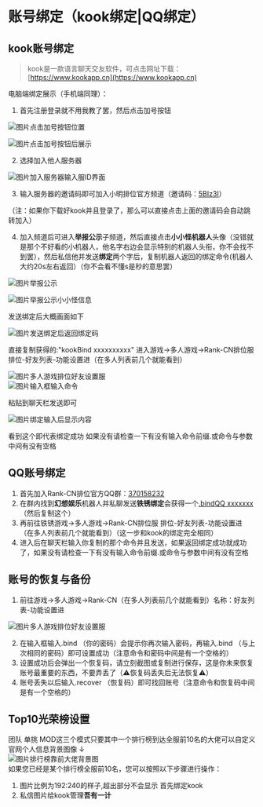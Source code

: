 # 账号绑定（kook绑定|QQ绑定）
## kook账号绑定

> kook是一款语言聊天交友软件，可点击网址下载：[https://www.kookapp.cn](https://www.kookapp.cn) 

电脑端绑定展示（手机端同理）：
1. 首先注册登录就不用我教了罢，然后点击加号按钮

![图片点击加号按钮位置](/docs/images/账号系统/001.png)  

![图片点击加号按钮后展示](/docs/images/账号系统/002.png)  

2. 选择加入他人服务器

![图片加入服务器输入服ID界面](/docs/images/账号系统/003.png)  

3. 输入服务器的邀请码即可加入小明排位官方频道（邀请码：[5BIz3I](https://kook.vip/5BIz3I)）

（注：如果你下载好kook并且登录了，那么可以直接点击上面的邀请码会自动跳转加入）

4. 加入频道后可进入**举报公示**子频道，然后直接点击**小小怪机器人**头像（没错就是那个不好看的小机器人，他名字右边会显示特别的机器人头衔，你不会找不到罢），然后私信他并发送**绑定**两个字后，复制机器人返回的绑定命令(机器人大约20s左右返回）（你不会看不懂s是秒的意思罢）

![图片举报公示](/images/账号系统/004.png)

![图片举报公示小小怪信息](/images/账号系统/005.png)

发送绑定后大概画面如下

![图片发送绑定后返回绑定码](/images/账号系统/006.png)

直接复制获得的:"kookBind xxxxxxxxxx"
进入游戏→多人游戏→Rank-CN排位服 排位-好友列表-功能设置进（在多人列表前几个就能看到）

![图片多人游戏排位好友设置服](/images/账号系统/007.png)  
![图片输入框输入命令](/images/账号系统/008.png)

粘贴到聊天栏发送即可

![图片绑定输入后显示内容](/images/账号系统/009.png)

看到这个即代表绑定成功 如果没有请检查一下有没有输入命令前缀.或命令与参数中间有没有空格

## QQ账号绑定

1. 首先加入Rank-CN排位官方QQ群：[370158232](http://qm.qq.com/cgi-bin/qm/qr?_wv=1027&k=SJL2UIorufO3dSU7urO9LHJeKnvWWhxJ&authKey=NWaW3ABuz4Zhhj7vjEMe4PFjX2ChEZLpiKrk4LdMGK4UbCUzPiTRkKzTs%2FdJbTZ5&noverify=0&group_code=370158232)
2. 在群内找到**幻想娱乐**机器人并私聊发送**铁锈绑定**会获得一个<u>.bindQQ xxxxxxx</u>（然后复制这个）
2. 再前往铁锈游戏→多人游戏→Rank-CN排位服 排位-好友列表-功能设置进（在多人列表前几个就能看到）（这一步和kook的绑定完全相同）
3. 进入后在聊天栏输入你复制的那个命令并且发送，如果返回绑定成功就成功了，如果没有请检查一下有没有输入命令前缀.或命令与参数中间有没有空格

## 账号的恢复与备份

1. 前往游戏→多人游戏→Rank-CN（在多人列表前几个就能看到）名称：好友列表-功能设置进

![图片多人游戏排位好友设置服](/images/账号系统/010.png)

2. 在输入框输入.bind （你的密码）会提示你再次输入密码，再输入.bind （与上次相同的密码）即可设置成功（注意命令和密码中间是有一个空格的）
3. 设置成功后会弹出一个恢复码，请立刻截图或复制进行保存，这是你未来恢复账号最重要的东西，不要弄丢了（⚠️恢复码丢失后无法恢复⚠️）
4. 账号丢失以后输入.recover （恢复码）即可找回账号（注意命令和恢复码中间是有一个空格的）

## Top10光荣榜设置

团队 单挑 MOD这三个模式只要其中一个排行榜到达全服前10名的大佬可以自定义官网个人信息背景图像 ↓  
![图片排行榜靠前大佬背景图](/images/账号系统/011.png)  
如果您已经是某个排行榜全服前10名，您可以按照以下步骤进行操作：
1. 图片比例为192:240的样子,超出部分不会显示 首先绑定kook
2. 私信图片给kook管理**吾有一计**

